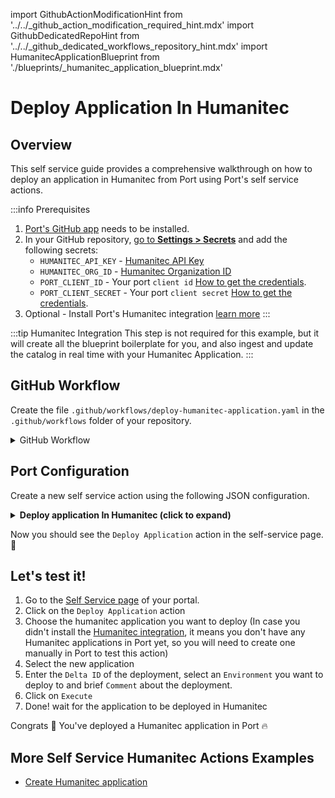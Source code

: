 import GithubActionModificationHint from '../../\_github_action_modification_required_hint.mdx'
import GithubDedicatedRepoHint from '../../\_github_dedicated_workflows_repository_hint.mdx'
import HumanitecApplicationBlueprint from './blueprints/_humanitec_application_blueprint.mdx'

# Deploy Application In Humanitec

## Overview
This self service guide provides a comprehensive walkthrough on how to deploy an application in Humanitec from Port using Port's self service actions.

:::info Prerequisites

1. [Port's GitHub app](https://github.com/apps/getport-io) needs to be installed.
2. In your GitHub repository, [go to **Settings > Secrets**](https://docs.github.com/en/actions/security-guides/using-secrets-in-github-actions#creating-secrets-for-a-repository) and add the following secrets:
   - `HUMANITEC_API_KEY` - [Humanitec API Key](https://developer.humanitec.com/platform-orchestrator/reference/api-references/#authentication)
   - `HUMANITEC_ORG_ID` - [Humanitec Organization ID](https://developer.humanitec.com/concepts/organizations/)
   - `PORT_CLIENT_ID` - Your port `client id` [How to get the credentials](https://docs.getport.io/build-your-software-catalog/sync-data-to-catalog/api/#find-your-port-credentials).
   - `PORT_CLIENT_SECRET` - Your port `client secret` [How to get the credentials](https://docs.getport.io/build-your-software-catalog/sync-data-to-catalog/api/#find-your-port-credentials).
3. Optional - Install Port's Humanitec integration [learn more](/guides/all/humanitec-integration)
:::

:::tip Humanitec Integration
This step is not required for this example, but it will create all the blueprint boilerplate for you, and also ingest and update the catalog in real time with your Humanitec Application.
:::

<HumanitecApplicationBlueprint/>

## GitHub Workflow

Create the file `.github/workflows/deploy-humanitec-application.yaml` in the `.github/workflows` folder of your repository.

<GithubDedicatedRepoHint/>

<details>
<summary>GitHub Workflow</summary>

```yaml showLineNumbers title="deploy-humanitec-application.yaml"
name: Deploy Humanitec Application
on:
  workflow_dispatch:
    inputs:
      delta_id:
        type: string
        description: The Delta ID
        required: true
      comment:
        type: string
        description: An optional comment to help communicate the purpose of the Deployment.
        required: false
      environment:
        type: string
        description: The Environment ID
        required: true
      port_context:
        required: true
        description: includes blueprint, run ID, and entity identifier from Port.

jobs:
  deploy-application:
    runs-on: ubuntu-latest
    steps:
      - name: Deploy Application
        uses: fjogeleit/http-request-action@v1
        with:
          url: 'https://api.humanitec.io/orgs/${{secrets.HUMANITEC_ORG_ID}}/apps/${{fromJson(inputs.port_context).entity}}/envs/${{inputs.environment}}/deploys'
          method: 'POST'
          customHeaders: '{"Content-Type": "application/json", "Authorization": "Bearer ${{ secrets.HUMANITEC_API_KEY }}"}'

      - name: Log Deploy Application Request Failure 
        if: failure()
        uses: port-labs/port-github-action@v1
        with:
          clientId: ${{ secrets.PORT_CLIENT_ID }}
          clientSecret: ${{ secrets.PORT_CLIENT_SECRET }}
          baseUrl: https://api.getport.io
          operation: PATCH_RUN
          runId: ${{fromJson(inputs.port_context).run_id}}
          logMessage: "Failed to deploy application ..."

      - name: Log Deploy Application Request Success
        uses: port-labs/port-github-action@v1
        with:
          clientId: ${{ secrets.PORT_CLIENT_ID }}
          clientSecret: ${{ secrets.PORT_CLIENT_SECRET }}
          baseUrl: https://api.getport.io
          operation: PATCH_RUN
          runId: ${{fromJson(inputs.port_context).run_id}}
          logMessage: |
             Application has been successfully deployed ! ✅
```

</details>

## Port Configuration

Create a new self service action using the following JSON configuration.

<details>
<summary><b> Deploy application In Humanitec (click to expand) </b></summary>

<GithubActionModificationHint/>

```json showLineNumbers
{
  "identifier": "deploy_application",
  "title": "Deploy Application",
  "icon": "Microservice",
  "description": "Deploy humanitec Application",
  "trigger": {
    "type": "self-service",
    "operation": "DAY-2",
    "userInputs": {
      "properties": {
        "delta_id": {
          "type": "string",
          "title": "Delta ID",
          "description": "Delta ID",
          "icon": "Deployment"
        },
        "comment": {
          "type": "string",
          "description": "Comment on the deployment",
          "title": "Comment"
        },
        "environment": {
          "type": "string",
          "title": "Environment",
          "description": "Deployment environment ID",
          "blueprint": "humanitecEnvironment",
          "format": "entity"
        }
      },
      "required": [
        "delta_id"
      ],
      "order": [
        "delta_id",
        "comment"
      ]
    },
    "blueprintIdentifier": "humanitecApplication"
  },
  "invocationMethod": {
    "type": "GITHUB",
    "org": "<GITHUB_ORG>",
    "repo": "<GITHUB_REPO>",
    "workflow": "deploy-humanitec-application.yaml",
    "workflowInputs": {
      "delta_id": "{{ .inputs.\"delta_id\" }}",
      "comment": "{{ .inputs.\"comment\" }}",
      "port_context": {
        "blueprint": "{{.action.blueprint}}",
        "entity": "{{.entity.identifier}}",
        "run_id": "{{.run.id}}"
      }
    },
    "reportWorkflowStatus": true
  },
  "requiredApproval": false
}
```
</details>

Now you should see the `Deploy Application` action in the self-service page. 🎉

## Let's test it!

1. Go to the [Self Service page](https://app.getport.io/self-serve) of your portal.
2. Click on the `Deploy Application` action
3. Choose the humanitec application you want to deploy (In case you didn't install the [Humanitec integration](/guides/all/humanitec-integration), it means you don't have any Humanitec applications in Port yet, so you will need to create one manually in Port to test this action)
4. Select the new application
5. Enter the `Delta ID` of the deployment, select an `Environment` you want to deploy to and brief `Comment` about the deployment.
6. Click on `Execute`
7. Done! wait for the application to be deployed in Humanitec

Congrats 🎉 You've deployed a Humanitec application in Port 🔥

## More Self Service Humanitec Actions Examples
- [Create Humanitec application](/docs/actions-and-automations/setup-backend/github-workflow/examples/Humanitec/create-humanitec-application.md)
